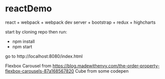 # reactDemo
react + webpack + webpack dev server + bootstrap + redux + highcharts

start by cloning repo then run:

-  npm install
-  npm start

go to http://localhost:8080/index.html

Flexbox Carousel from https://blog.madewithenvy.com/the-order-property-flexbox-carousels-87a168567820
Cube from some codepen
